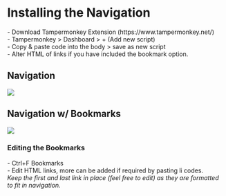 <h1>Installing the Navigation</h1>
 <p>
 - Download Tampermonkey Extension (https://www.tampermonkey.net/)
<br>- Tampermonkey > Dashboard > + (Add new script)
<br>- Copy & paste code into the body > save as new script
<br>- Alter HTML of links if you have included the bookmark option.

<h2>Navigation</h2>
<a href="https://raw.githubusercontent.com/neopets-fixes/neopets_code/main/Navigation Script/Nav_Beta.js"><img src="https://i.imgur.com/s2iDB9g.png"></a>

<h2>Navigation w/ Bookmarks</h2>
<a href="https://raw.githubusercontent.com/neopets-fixes/neopets_code/main/Navigation Script/Nav_Beta_Bookmarks.js"><img src="https://i.imgur.com/s2iDB9g.png"></a>
<p><h3>Editing the Bookmarks</h3>
<p>
 - Ctrl+F Bookmarks
 <br>- Edit HTML links, more can be added if required by pasting li codes.
 <br><i>Keep the first and last link in place (feel free to edit) as they are formatted to fit in navigation.
